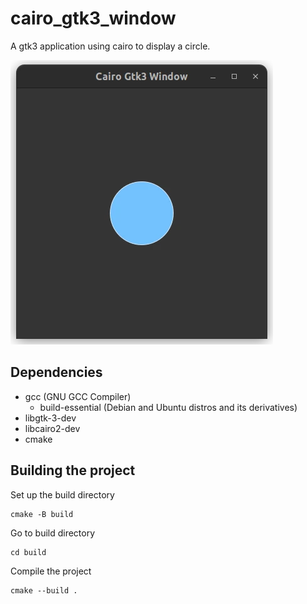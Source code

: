 # cairo_gtk3_window

A gtk3 application using cairo to display a circle.

![cairo gtk3 window](screenshots/cairo_gtk3_window.webp)

## Dependencies
* gcc (GNU GCC Compiler)
	* build-essential (Debian and Ubuntu distros and its derivatives)
* libgtk-3-dev
* libcairo2-dev 
* cmake

## Building the project
Set up the build directory
```
cmake -B build
```

Go to build directory
```
cd build
```

Compile the project
```
cmake --build .
```

